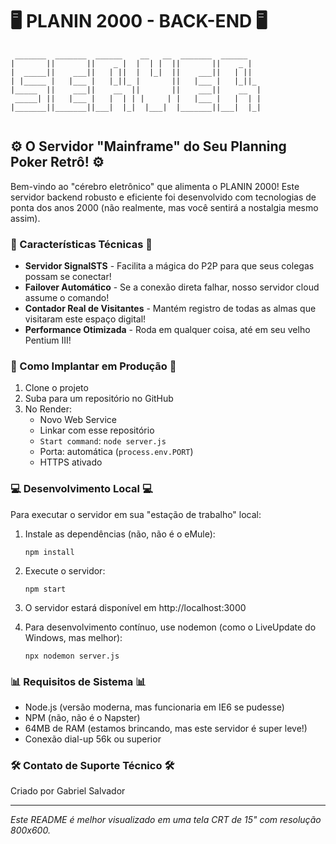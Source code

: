 # 🖥️ PLANIN 2000 - BACK-END 🖥️

```
 _______  _______  ______    __   __  _______  ______   
|       ||       ||    _ |  |  | |  ||       ||    _ |  
|  _____||    ___||   | ||  |  |_|  ||    ___||   | ||  
| |_____ |   |___ |   |_||_ |       ||   |___ |   |_||_ 
|_____  ||    ___||    __  ||       ||    ___||    __  |
 _____| ||   |___ |   |  | | |     | |   |___ |   |  | |
|_______||_______||___|  |_|  |___|  |_______||___|  |_|
                                                       
```

## ⚙️ O Servidor "Mainframe" do Seu Planning Poker Retrô! ⚙️

Bem-vindo ao "cérebro eletrônico" que alimenta o PLANIN 2000! Este servidor backend robusto e eficiente foi desenvolvido com tecnologias de ponta dos anos 2000 (não realmente, mas você sentirá a nostalgia mesmo assim).

### 📡 Características Técnicas 📡

- **Servidor SignalSTS** - Facilita a mágica do P2P para que seus colegas possam se conectar!
- **Failover Automático** - Se a conexão direta falhar, nosso servidor cloud assume o comando!
- **Contador Real de Visitantes** - Mantém registro de todas as almas que visitaram este espaço digital!
- **Performance Otimizada** - Roda em qualquer coisa, até em seu velho Pentium III!

### 🚀 Como Implantar em Produção 🚀

1. Clone o projeto
2. Suba para um repositório no GitHub
3. No Render:
   - Novo Web Service
   - Linkar com esse repositório
   - `Start command`: `node server.js`
   - Porta: automática (`process.env.PORT`)
   - HTTPS ativado

### 💻 Desenvolvimento Local 💻

Para executar o servidor em sua "estação de trabalho" local:

1. Instale as dependências (não, não é o eMule):
   ```
   npm install
   ```

2. Execute o servidor:
   ```
   npm start
   ```

3. O servidor estará disponível em http://localhost:3000

4. Para desenvolvimento contínuo, use nodemon (como o LiveUpdate do Windows, mas melhor):
   ```
   npx nodemon server.js
   ```

### 📊 Requisitos de Sistema 📊

- Node.js (versão moderna, mas funcionaria em IE6 se pudesse)
- NPM (não, não é o Napster)
- 64MB de RAM (estamos brincando, mas este servidor é super leve!)
- Conexão dial-up 56k ou superior

### 🛠️ Contato de Suporte Técnico 🛠️

Criado por Gabriel Salvador

---

*Este README é melhor visualizado em uma tela CRT de 15" com resolução 800x600.*


